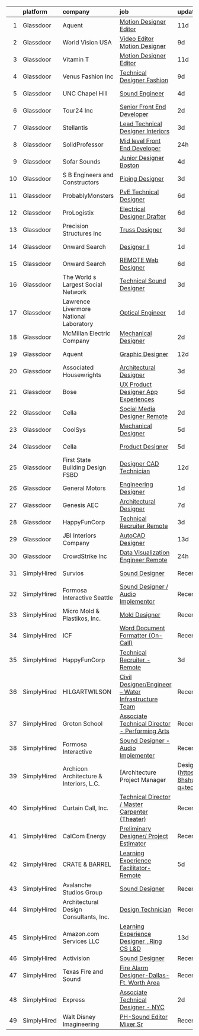 

|    | platform    | company                                 | job                                                                                                                                                                                                                                                                                                                                                                                                                                                                                                                                                                                                                                                                                                                                                                                                                                                                                                                                                                                                                                                                                                                                                                                                                                                                                                                                                                       | update_time   | location                 |
|---:|:------------|:----------------------------------------|:--------------------------------------------------------------------------------------------------------------------------------------------------------------------------------------------------------------------------------------------------------------------------------------------------------------------------------------------------------------------------------------------------------------------------------------------------------------------------------------------------------------------------------------------------------------------------------------------------------------------------------------------------------------------------------------------------------------------------------------------------------------------------------------------------------------------------------------------------------------------------------------------------------------------------------------------------------------------------------------------------------------------------------------------------------------------------------------------------------------------------------------------------------------------------------------------------------------------------------------------------------------------------------------------------------------------------------------------------------------------------|:--------------|:-------------------------|
|  1 | Glassdoor   | Aquent                                  | [Motion Designer   Editor](https://www.glassdoor.com/partner/jobListing.htm?pos=114&ao=1110586&s=58&guid=00000181c8006ab9872f325829ece6a6&src=GD_JOB_AD&t=SR&vt=w&cs=1_0516ef60&cb=1656917879835&jobListingId=1007957689611&cpc=47CFDC01B3F81FAC&jrtk=3-0-1g7400qn62g8m001-1g7400qnjih5g800-16b86e3e1be9130a--6NYlbfkN0DMrcEu7yrtATojKJA7cEzGQ3FdRGWLh0CZQInL4ECGI9gD0Wolx9R2v-Aex0-GK07mjnf4vkaTQwRXpTA5Lj9UV5NMe47z1tLasJJl6mv3lDqMc_AFJxAy9AtnyIJnD_8HSHbaXAFXmzqOtN1VgqgEjk1K6ijcKRa7B4nU7to8VNRO8aMKTipcWZxKd5WuM2iv6d3WMr8enon36xDlPG99o5NtCSf-FRO4M7P5Q1PR0dG6syKL4qHi1HXNwkMKJjgJieUuEjTq1LLFjYfYlafc0gec9XrK15Vw73Q_H_YCnHqxHZBBAa7JAqRnIMpZGzl4RfvfHIuSQmGurFtvv9ZZyaf73N6Df6YXLxtyrtXj2pGIK2EGYeou9XWOJJq633dZVU745DW5YJF2T83rxDQapQoedglGJEqi09uXQaQG2NsKpjgZMIfRmJn0xUDG9cFmPFw2L5wFRA%3D%3D)                                                                                                                                                                                                                                                                                                                                                                                                                                                                                                                                                                | 11d           | New York, NY             |
|  2 | Glassdoor   | World Vision USA                        | [Video Editor Motion Designer](https://www.glassdoor.com/partner/jobListing.htm?pos=130&ao=1136043&s=58&guid=00000181c8006ab9872f325829ece6a6&src=GD_JOB_AD&t=SR&vt=w&ea=1&cs=1_2cdccdb3&cb=1656917879837&jobListingId=1007962781815&jrtk=3-0-1g7400qn62g8m001-1g7400qnjih5g800-ee03e69ce27df983-)                                                                                                                                                                                                                                                                                                                                                                                                                                                                                                                                                                                                                                                                                                                                                                                                                                                                                                                                                                                                                                                                        | 9d            | Remote                   |
|  3 | Glassdoor   | Vitamin T                               | [Motion Designer   Editor](https://www.glassdoor.com/partner/jobListing.htm?pos=115&ao=1110586&s=58&guid=00000181c8006ab9872f325829ece6a6&src=GD_JOB_AD&t=SR&vt=w&cs=1_7556c989&cb=1656917879836&jobListingId=1007957535075&cpc=3DB599BF2F4828F0&jrtk=3-0-1g7400qn62g8m001-1g7400qnjih5g800-880f0c48937b4a85--6NYlbfkN0DMrcEu7yrtATojKJA7cEzGQ3FdRGWLh0CZQInL4ECGI6k5tN82kdM0cJmh4vC7Ggip5KkUZQfehDPVVYwZV6htXMpZmI1yJ8pP23LQUvWMC7oRmTW3rl5aa3b2mML8GF_YaS5QPb9JRRubLTL_pyX-tCXoWUeIH-CqXi2mexRl2aTeOt6dXlbwWA6nqwHsnK19RsV0lx7Y_IuH65bKniFieeh7oCnrse016x_hjuIwgs4a00feyBZh_YzqaQWBiZ5nrZAFkPiQg0Wblfd3z2kqfi-Mj5CCcbZT8QYVNbK1mXKqIjyqGBtahYRbzUq4Axn9XzRz9mq6eeK7FHzaSoPoYNn-LDrIP0o6pVE2g4yIGvepptnoT-FbwQeI8AdUEXg2640U_AMwyJ1amGaR90w5jOHR6O7VidKsT512ypzVfOAqLPu5Kr1pH1jA6pqPgA5Ufpke0uzGq-Xk00Bw-eDdLw3ITZcr6rM%3D)                                                                                                                                                                                                                                                                                                                                                                                                                                                                                                                                              | 11d           | New York, NY             |
|  4 | Glassdoor   | Venus Fashion Inc                       | [Technical Designer   Fashion](https://www.glassdoor.com/partner/jobListing.htm?pos=125&ao=1136043&s=58&guid=00000181c8006ab9872f325829ece6a6&src=GD_JOB_AD&t=SR&vt=w&ea=1&cs=1_d6d7b819&cb=1656917879836&jobListingId=1007962720800&jrtk=3-0-1g7400qn62g8m001-1g7400qnjih5g800-795610a5cf2cfedc-)                                                                                                                                                                                                                                                                                                                                                                                                                                                                                                                                                                                                                                                                                                                                                                                                                                                                                                                                                                                                                                                                        | 9d            | Jacksonville, FL         |
|  5 | Glassdoor   | UNC Chapel Hill                         | [Sound Engineer](https://www.glassdoor.com/partner/jobListing.htm?pos=123&ao=1136043&s=58&guid=00000181c8006ab9872f325829ece6a6&src=GD_JOB_AD&t=SR&vt=w&cs=1_d3dbbaa3&cb=1656917879836&jobListingId=1007970818781&jrtk=3-0-1g7400qn62g8m001-1g7400qnjih5g800-b2718932fce29d71-)                                                                                                                                                                                                                                                                                                                                                                                                                                                                                                                                                                                                                                                                                                                                                                                                                                                                                                                                                                                                                                                                                           | 4d            | Chapel Hill, NC          |
|  6 | Glassdoor   | Tour24  Inc                             | [Senior Front End Developer](https://www.glassdoor.com/partner/jobListing.htm?pos=109&ao=1110586&s=58&guid=00000181c8006ab9872f325829ece6a6&src=GD_JOB_AD&t=SR&vt=w&ea=1&cs=1_57f324d6&cb=1656917879835&jobListingId=1007977841203&cpc=39A4E8CE329AB187&jrtk=3-0-1g7400qn62g8m001-1g7400qnjih5g800-acaa90406957d422--6NYlbfkN0BBGG9LMNqL16EzDx9S3nKk4b6IwprgSJginr0DZD_oWwIUlrrUOnxWtbT6eosDth9_3Zj0EzeVUZ6geSsN-1KCZfUmn2n1UoDv8Zo5rWAksrikiA5myrH25vJIhksJ0k2I9jfl3WkwNlKj6GY10CI9YTuqqP4f75_7LybX1KPOa8PB82KEy0hoXiIu4YyEZJ6Z-i-u1uxfQHQGLrSylFmVFMy0dUHyCvYZ51QkpKXx497chCXdjJn6GM26Jye8bQ6g0s901y5qKWiAhgrU1usXdWGqVibgRQk4osnIsa8vcryj7p6DB9IjPV9yj_eUA6_B1Ebk8B2Bm2YLyghlUrXJxAgja4sH-yzMMJ49xS6dLMn8RzEw6QoejUtuNUvqAriyF1UVK7ObMKY8vsXWbqAJaG6jkPtDA_yZYdk702A3Ja4g2IewjcSJFqzrRNpK1rNP4iUj2qJRHkUGKLbMKSGIodKKPQqSWEG16s_UX-OuuSfQ0-F2pqrO660mpFrZzMs%3D)                                                                                                                                                                                                                                                                                                                                                                                                                                                                                                       | 2d            | Remote                   |
|  7 | Glassdoor   | Stellantis                              | [Lead Technical Designer  Interiors](https://www.glassdoor.com/partner/jobListing.htm?pos=107&ao=1110586&s=58&guid=00000181c8006ab9872f325829ece6a6&src=GD_JOB_AD&t=SR&vt=w&cs=1_50fa5da0&cb=1656917879834&jobListingId=1007975470257&cpc=47CFDC01B3F81FAC&jrtk=3-0-1g7400qn62g8m001-1g7400qnjih5g800-a7487a9b286068ec--6NYlbfkN0ACPwgM8vN-agjfeQIp8j7bA6rWcStjIJMvSUoZk9GVGR-JOpB8OnExZG-sh-m53DgB05S4Rfg9si-b9VbBw2Q1b3ikznOfnZ5TNhfMltVIq7q9CbyX9_qNTLC7a9tKRNoIwKTOjixG0kjVMzKeYN80chUIwE44-nl3oa6YJSa6nkx_XEnDBylG6NAJtzU6pIiC84c1HR2wo5mwZFMX7ibJvzooKVD2utnk6nCoXBx1Wj8cAeUE4aiaoChtiyLEhetyoRzdtrSDcpicC65h2Js188hVyZcl7mGr0uBqXF2up0-2416GcaCw7bqyeVmylkgJm7cRfZAraI3oToEgOO9doEUzNRhxfjuC1AZwwp5ghVrKDdlgTD3yHsPOjfTqX2oa8NK6gr6u0OePyd9nzWyq6PJRPM7u6bSQMadNZXoVjhRbDrmWS3zyJXJmGy45MYCm01RsuP3kPpEF_AauQikJrhigkSSY1Z9zuuROZmT8ZHhAgxyI1mgEy15yu8SyhEdNqKUdYMLM4MN0swwpbbGtvxMcjt81VFTu4bd_QjmVzg%3D%3D)                                                                                                                                                                                                                                                                                                                                                                                                                                                      | 3d            | Auburn Hills, MI         |
|  8 | Glassdoor   | SolidProfessor                          | [Mid level Front End Developer](https://www.glassdoor.com/partner/jobListing.htm?pos=104&ao=1110586&s=58&guid=00000181c8006ab9872f325829ece6a6&src=GD_JOB_AD&t=SR&vt=w&ea=1&cs=1_f854ad4c&cb=1656917879833&jobListingId=1007980394789&cpc=AF770993EC679D41&jrtk=3-0-1g7400qn62g8m001-1g7400qnjih5g800-a84ee3dc4a25aa8c--6NYlbfkN0BRnp9iq5DolHnWS2ynCcrcJf8ULs8QDjidmKWUdU9db3w4Yh22WJ_dspen4Q_nP2a86ROYLZICdBnlYCnuIHHBfsckDdw4L7DuG4ZKa2B-boK_8g80t1YmS8qaxxVjopfsbligd84SVHe_jpEyzzWUFiR6aEGqFI0ENIGSwL9L190Cop0GFBQeyRlyeqph2lsy-HZRKERVV4AtXWecZRqCDi9RVeu-NzRMUCpWykrHmo4vcIT_DVYW-d8bf_1y_8nb0qd0YxOetm-PHfNk5QBk_bJLEAxt0atHVr6htGTQC9AIquoWNmbA1sS1a8N9gMPjL6utNbOxAGrr4LsuutllovIEEw3nEHWQlxeXNbaDNuqxVnIeMbVhA6ZUmxRhtOl6Fp7iCH9PugcNrGuhgPrsayRHq4MKCPNEnfSavxxOzrX2_q7QWGF6U39RjEpMFU4xqJns5lefQLzoaTWEMa05_FNNIHt0wOLN38fbh2buGC61xKJzaXTKlMYomfHQDiMjR_iR1OyRZg%3D%3D)                                                                                                                                                                                                                                                                                                                                                                                                                                                                                      | 24h           | Remote                   |
|  9 | Glassdoor   | Sofar Sounds                            | [Junior Designer  Boston](https://www.glassdoor.com/partner/jobListing.htm?pos=124&ao=1136043&s=58&guid=00000181c8006ab9872f325829ece6a6&src=GD_JOB_AD&t=SR&vt=w&cs=1_351cd43f&cb=1656917879836&jobListingId=1007971087728&jrtk=3-0-1g7400qn62g8m001-1g7400qnjih5g800-f63476ec9ef1855f-)                                                                                                                                                                                                                                                                                                                                                                                                                                                                                                                                                                                                                                                                                                                                                                                                                                                                                                                                                                                                                                                                                  | 4d            | Boston, MA               |
| 10 | Glassdoor   | S   B Engineers and Constructors        | [Piping Designer](https://www.glassdoor.com/partner/jobListing.htm?pos=121&ao=1136043&s=58&guid=00000181c8006ab9872f325829ece6a6&src=GD_JOB_AD&t=SR&vt=w&cs=1_e21e7ae8&cb=1656917879836&jobListingId=1007974516426&jrtk=3-0-1g7400qn62g8m001-1g7400qnjih5g800-b212ab308e9d1df5-)                                                                                                                                                                                                                                                                                                                                                                                                                                                                                                                                                                                                                                                                                                                                                                                                                                                                                                                                                                                                                                                                                          | 3d            | Baton Rouge, LA          |
| 11 | Glassdoor   | ProbablyMonsters                        | [PvE Technical Designer](https://www.glassdoor.com/partner/jobListing.htm?pos=126&ao=1136043&s=58&guid=00000181c8006ab9872f325829ece6a6&src=GD_JOB_AD&t=SR&vt=w&cs=1_19ee8f8a&cb=1656917879836&jobListingId=1007967055825&jrtk=3-0-1g7400qn62g8m001-1g7400qnjih5g800-41f2d967b201b6f9-)                                                                                                                                                                                                                                                                                                                                                                                                                                                                                                                                                                                                                                                                                                                                                                                                                                                                                                                                                                                                                                                                                   | 6d            | Bellevue, WA             |
| 12 | Glassdoor   | ProLogistix                             | [Electrical Designer Drafter](https://www.glassdoor.com/partner/jobListing.htm?pos=113&ao=1110586&s=58&guid=00000181c8006ab9872f325829ece6a6&src=GD_JOB_AD&t=SR&vt=w&ea=1&cs=1_c5123e8d&cb=1656917879835&jobListingId=1007967258449&cpc=F7A2269C793D5877&jrtk=3-0-1g7400qn62g8m001-1g7400qnjih5g800-86aa1886ae3b5950--6NYlbfkN0CuHSGuDApGVPx9cXRLGO-izRoRBHVZoe6qYcOHefrkjkas175XsRBTFUOgbgA-BZjcJXDK9K7kTGTIiGLTJIcXtR4pHqzfBhfm1w7mdfU3uiGRxMjlmuVYJXwhcwsl_zByi_A_C9AYgZdJu9Q7KHhG2RRa06SUsbiCK7ONpDAUDP1_gcbg-4mZJ1BqB6lTiMQTOq2MrHZ3sZST-o2c3JMTrafrXBXoLEp5GAkiusMUgWZS28XqkhPfU4n1FdY6op0FY5VKtwMFjaaeCJGFMC4sFPKuj3ZARtM_DEFdR772X81DAY5uRZqblUTREwNyMvuZ6zym5Fiu8vq509CNRZtP6GRS8VN-i-ket_rn7M5ZoI_5BNxcyaBYAKfG33vxI33RWBXU3I6_F9ThzwdCFe_4JSLctbd_DHSaR5QGagLKCui7mAHdb7EGtOzZtZx3Grhffa32aNG1rRK8IOpCozDDlhs5ydHaNa2SMgSLZw7ptouaaZ4g12NWFsk0VZiZbrbQtc1XkwdO2SAlHAGHxCsL7HUeezwVjTqEmLgIM-erLKRW6-_PRuwSFXyMBxnwdOjWwqjhlTg2fiyxlkiVAtwn3cfVPxCr6alGY3LvAV7uqlCqA8p4N2Ks3TKp5VE1xm9MM8yLpOLx3iwijpu1rxLYi-ncbqnAsg91p4aZxLIH6v4omsU4CoAgK-UfieDyMmfbNfPO3hJkcEpanbG7ANE2BdzJB_BjeX9bNZlZkLJzqvUJd24GQFggmP0PLJ_-7vUdyTpwub4wL4JnY9FrGO6n9wVX7emawH1z8nqYn2Qq1xS3OwHcUG52YzdIjTlZ5wW8az5xfBD0-dvmwv5nmOH18tUb5DPrd2_5RNac9TyTY-fV-H4anvuoYHmv6CPbsv7H8MEmbqwWPw%3D%3D)                                                                                        | 6d            | Eden Prairie, MN         |
| 13 | Glassdoor   | Precision Structures Inc                | [Truss Designer](https://www.glassdoor.com/partner/jobListing.htm?pos=101&ao=1110586&s=58&guid=00000181c8006ab9872f325829ece6a6&src=GD_JOB_AD&t=SR&vt=w&ea=1&cs=1_f81cef54&cb=1656917879832&jobListingId=1007973526094&cpc=5E7E720839E304CF&jrtk=3-0-1g7400qn62g8m001-1g7400qnjih5g800-86851f761b4196fa--6NYlbfkN0CasT49-k576CKuHcXTacc8ynqVaW3VCeX1OG4k_sMFPuJgZJaXC-_t-ax4UQUxN4JKm8BI3O9xiekDwlVvQSwW00-yFNDliuayQVcpzXrOzpKClJFYiqSWFvpmiEBqD5k668KBZfm05Tsu1ePlJC7-AFNfLgjtep9F_F4Ayo2kKSxzi8T_pvX104G4q_WkFLOxFN571wbcDVTknun0XzqNsJgsmkhH32iK6D60S6Ep2RG_5D2DSq5gl8dxFS1FPQWkzEEnGu6RF-fUBtI3OSm2e8rq8tLQH_3f9bA0l31huIuVpm6QkzMY8k4xbm6NOfoevWNBwpyRh-3WNfNXH5FuLJeEEZalQP6GLoNjjQdfvCPGVCk5HtmK-_zs3BO6GyzLZJMx7OZCtlYhFs3aGqLMYnpCP0h_35pC4YBgYyItF0K_pu1WbEupXSa19jdO6vPjHyxN-aUXw8UtQj6NXyaR4atc17OZdsnpubBpuo75rlpcpMAMBpTBaSXpvHopoMLDEiqNwZW1hMdva8BmoN29Zh3i2djCSwnHchRgGL6biQ%3D%3D)                                                                                                                                                                                                                                                                                                                                                                                                                                                                     | 3d            | Hooper, UT               |
| 14 | Glassdoor   | Onward Search                           | [Designer II](https://www.glassdoor.com/partner/jobListing.htm?pos=110&ao=1110586&s=58&guid=00000181c8006ab9872f325829ece6a6&src=GD_JOB_AD&t=SR&vt=w&cs=1_115bd14d&cb=1656917879834&jobListingId=1007979080336&cpc=ACAF1607C5C1E404&jrtk=3-0-1g7400qn62g8m001-1g7400qnjih5g800-d51705431c123c19--6NYlbfkN0B7YoEZZ2QAGDyEGGmBPAUWSHc1Mt3sMCn9FehKcWA3w0R0aH9tn_iPRPZmwuOkWsz_pDudzqHlpQQtnhz0J7UOZhk1OWDh4iaR2wJhjg7iu2z_8K2-DrGT191JDcYLnC8EuhOZa4GW7aJYB9rHNb2RRgpqD8nbecC7rmsps4z8p27kqtSC-sXOIHt1gl3qeX7_pXrjy9v_EhJfUFNv__VbfT5pfQi1ZXiDz40asspsSQoaindac97KJhVLx5K5fai-AR1T-fnnksIWT2fqZYhx_pNCopb3-dOlI9B8optXa11xxmGINoNqztdH4IUESRGDXcdIvuEsKSqJrOgqA5pisjwfuGv06d0uScZSZWR7nvolMas9IcpzveDoA5rkfs0U0c4baD6v2fuPHbYUWskEU1K5jUUbAflRqu5nCWigqi9kL2Jjpv_e3D_Np_rZNmsMrcqCYKVz_jVm_mM59grhEER6hp_ZI4dYwf2NtGY8XcVAidKwmU_TCylJD_E_i9dpwfc93-uUQL0McXUp8VPIEYhFHElO_ymIYydxYRLGFVk1xUKhL_8YAlJMKp4dY3zaFeJljBt4qt01t6MDqJAq34VoLG_l7yISK1Wfax1jqwRRKJvv2rmQsS1X4BYG5QEl4TIbhc4-OKHHelqd0a-Z6cv2W77QYvFygfYt23FzBpeDIzIR-PUh7Ja5FNMQKd0nwdxhp_Ybeuc98mzxqEMUBg22zuNoDBRu4Q5L5fl-q3YYrxoiZezjY1QZUtquBL7g74AM6Q7hLf2p42CqRRP5LAUrILvhvb7aIsA_-ErgXGymHySsbzU3dmlJx8z6-ButgaPfK1zHGlZ93fQ5uQfvJa3h4C96aMzk_FZI8WHm1Rju-GGyCteMxLzsA_hmwtXQU60uiufsXBO6xJLvYb68JbV34uCE01b2EknN0RA4OnzpnKLNbtRhvor_NYrWFz0W628YOoFtr4peCvOdMgKxBTozcU9rOfMYjic4Mle2hg%3D%3D)             | 1d            | Minneapolis, MN          |
| 15 | Glassdoor   | Onward Search                           | [REMOTE Web Designer](https://www.glassdoor.com/partner/jobListing.htm?pos=116&ao=1110586&s=58&guid=00000181c8006ab9872f325829ece6a6&src=GD_JOB_AD&t=SR&vt=w&cs=1_28e74072&cb=1656917879836&jobListingId=1007967035218&cpc=32EE424DE2B657EB&jrtk=3-0-1g7400qn62g8m001-1g7400qnjih5g800-bb75586eecb95a3b--6NYlbfkN0B7YoEZZ2QAGDyEGGmBPAUWSHc1Mt3sMCn9FehKcWA3w0R0aH9tn_iPRPZmwuOkWsznme90jDsZFUajIAGdcWgtEqoP_0dsNvvIlhfWrTGHSRk_WgijIy0plNpLW1_Z7-wIgmJZGyF22s_YyWc5ofhE69YTo_2-HoO6howhRkPi1DuCazUWU1WH9t_tDPsnVLSpEEvXAQBQ1K1pMKyQ0UipNYx8YvlSxVuw4T7RkWj0spbRGdyyoWIgyX8QATRdpdIDNzbD0kK0xYw61jVcxmdadG23_upr6W2-nbU0ACe1_y0pCufBdSl-1R99qjseyKIGIjnxQplv1G-FpOMTzT3DqkT1uFlADHpL3-0N9G8GN8iaBY-xU8bFHgUbkZ3MB6TvyomXJjb0B6lji4ahvrXMnIAT_dpZN8c7yMJIwmHqyprS9yygwUVBl_hm07kfRyABgrnH05UZNnhHORSBUyBp10XSN5fVI4C4j1U7_b0K3yb9BK_Z9WD23A-pxumVEmyArZ9fCmw8TW4qcOSSua-93S7gKDYp5350fBUFvux8q_8DR-oUluiCKeF56ghEJu5wdMgq0JPF_PZw81iTW94qOu2lHuuFmQvxaIZZ3oQK78jnJ3Q93ZuXS2cZ3fLYot2gRmEgYsoxcg4OYBl70RXxcXVnU_vuolrrEFOenqLEdWvk2RMFZVM3ndkXEErKIMiciToe0XUcyWp1pscSWpxXCPqWHpd3l4DR8uptiE8ZQO807mM6EiKBaTQNfKcf8HNxYvWzEQ3PmW4D_h4LwwiB4_ugTE9QDNtM9QfuFZkrGuiyUzfn0Jz7sRDrpfvcZV3OsImr34nmjB8B-rKkfHT8V4eFmh1BZQ6wUP-b4fIksluWXCZw5E-gI5K-Nxd0_vRY1LfJxuHrkYpwFD8Le-hhlkUV5nEYuWSM-uvENC8JLsSuYYkG6mB6WKOH_2X-tmuiIdlvM09HQqL1zyf-LrfabfE3n97CXWw6mcWxlX1u-vgo3hMPeug7) | 6d            | Detroit, MI              |
| 16 | Glassdoor   | The World s Largest Social Network      | [Technical Sound Designer](https://www.glassdoor.com/partner/jobListing.htm?pos=105&ao=1110586&s=58&guid=00000181c8006ab9872f325829ece6a6&src=GD_JOB_AD&t=SR&vt=w&ea=1&cs=1_c0355ba9&cb=1656917879834&jobListingId=1007975397724&cpc=3DB599BF2F4828F0&jrtk=3-0-1g7400qn62g8m001-1g7400qnjih5g800-657842c4e48d542a--6NYlbfkN0DSgjPPcnEdvoK3uuxfISLALE6pB1FR7YSHOr_tSg5_QGIhoz_2VqUepdcKLBLI_zSL88PC2MXrQyC8zo8A0slZtXWrTLKNR985l-7TwPgsBaTyHdWgdVa6eqRVkqmsQUtjxbdpqpAnNBt_oMK_XWkSICRKn7Mk-tJK3MGnscNYTzVTtcjE374sOE0uKSvFmnSBH7yj1wHT5kYUT97S0Y1fYCM47nEzppnmzopov7M7VLDB1tmimf_iiDdADPRqmlHq1dk75_lVrFx25wf4J5pjUiWDX3WDGcFlmr_iIsYF41CRGiUjqpyqrRyYRaQO1Ps7gPzZdb8sNMlSy56G5v3tUzLHnr-dI0RsxSqcPS5IGalbWt4KeS2sYJI6z3-wrPw_dYTSe5RbLgslhZqnnor6nDH0_S9MDk3GmaPw07mjvRtpmtXTyWyC3NKPEfGl-vNgXHWyNPnBuZkImtinUo3_TyLykcyyBY8DG86D8GIJ6-XTpj5E_epe0IMEA1OUu2mH3KIpA4CUbp3gT1QzjeUPEnG3czqlgZsRpC-mseQ_TozHaj6d1BmP5lNCodL7RDUUlQDWM7sX9A%3D%3D)                                                                                                                                                                                                                                                                                                                                                                                                                           | 3d            | Los Angeles, CA          |
| 17 | Glassdoor   | Lawrence Livermore National Laboratory  | [Optical Engineer](https://www.glassdoor.com/partner/jobListing.htm?pos=111&ao=1110586&s=58&guid=00000181c8006ab9872f325829ece6a6&src=GD_JOB_AD&t=SR&vt=w&cs=1_bf9ef831&cb=1656917879835&jobListingId=1007979248561&cpc=47CFDC01B3F81FAC&jrtk=3-0-1g7400qn62g8m001-1g7400qnjih5g800-230ce61b7b3756c9--6NYlbfkN0CraRTDqMymXXKyTuYWlbmGm1_Oau_3A6Y3ayJGMEQnFV7iho078w_KvHngp2fUBAAO8tqlMFo8xi0rvKZqmHCd8Tcs-90KG1cDKBv8iVpMNdBJ6qwdcpzx9aaGdoHfWDr3lp0crtMy8X1zy_u0cltrjJYPFhLNODo7OjDEWFYtZ-EGRh_YMc2EL_eQ47punAOhB3pDe_hqOcojtth6q1-bBcjGwOzUaK-amMe8sUUXRnxBwcUd_MonJayQ8W8CfV8jiJRBM1sWFP-ZEi3bLrM30P9_Xu_JfXHZLGDnirI0TH1rRBxz2xpeuKtQK3ArihMU7viM3sqwMUNkd85IY_llLgp99vPA8EXBsNVcySBycPBXs0QmbJyOj8zg3FTWNXylbU6JBr3dPjOFF7mis5WgozZD0XKamh4OUNU27laGpSzzMhfyPfY3g3J0oPerysFzNDoHfkzUebsVXo4E5VhvnnRe7atmosTdGlqlKQeVYoMdAqpANZoCx5hKKMyRyBUwi_11DJ7ozwKgJj_J-_fznQl4I2Xxy13cf6CFCizl3PVCA7beP7jA0zWE91tJv7r9GARxJQ-1tGDKhM6XVq6KJS_Q2N8lqQ1rzvcJ3KbRG4m-tuSu3xReknURhuRuDHmXpA94jaAje9Imlg1Cw_5rFAUc9LlSCWFnfUhQsGOjUJZEIRUQUoVvzPptpohoKeyac5hwJj0G6iCloFpuycCXzgv5ED8_DChEO62N7MNR4CUrtAiLERgpoUKPP0gK8FE%3D)                                                                                                                                                                                                                                                      | 1d            | Clayton, CA              |
| 18 | Glassdoor   | McMillan Electric Company               | [Mechanical Designer](https://www.glassdoor.com/partner/jobListing.htm?pos=103&ao=1110586&s=58&guid=00000181c8006ab9872f325829ece6a6&src=GD_JOB_AD&t=SR&vt=w&ea=1&cs=1_2960f59b&cb=1656917879832&jobListingId=1007977214728&cpc=23D1D7905F5E0EF7&jrtk=3-0-1g7400qn62g8m001-1g7400qnjih5g800-05f4a2bf26b1177e--6NYlbfkN0BxkLIcfe0oqaYINownie861a0BJtkzmJW-WyGv8J0JYIhtfgDOowTG6ttZ3ROW8ucTrwJp95MZ5gADGmeyva7-kkdmdxpcZ-OKdrfsyicIhiBtH_2q5t7nT-paRtGjSS_0wam1XBkbMpkdEZ-o348PN5Re5itxEUVb5db_MGoUGQdtz2JpGTqRAwjSOOp2adTJVRnrbiwqr9rlEmWC-xSH2Hc1GZ9dDDyzjVf00cwj1LAnkrctjpuLRU3UJwNGB4KA0gQ4TW0Xx9yA2j6FiYmRfWQCLI-8eUHBCUsbv5vKz5p338DidMLtd2fIWSIGUawlHZNecOyP3CX17O0VEbpluGgJMsZ1sJjITU3u2Jnleu1jR39jULBbd418TI_gPxZtbswGv31xeewzPkzjqYe-aAqBR0cssJB3AW8CUlb7kTwaZfnOXjLHkb0OEPNgoDycNNin8KMlwZPcOHkkt2sKxwK3oUASVijLgkfPw83vkjMhqnwKrBp-lawOYfcyVeXUiYGTbaVp6w%3D%3D)                                                                                                                                                                                                                                                                                                                                                                                                                                                                                                | 2d            | Woodville, WI            |
| 19 | Glassdoor   | Aquent                                  | [Graphic Designer](https://www.glassdoor.com/partner/jobListing.htm?pos=117&ao=1110586&s=58&guid=00000181c8006ab9872f325829ece6a6&src=GD_JOB_AD&t=SR&vt=w&cs=1_9088d1b0&cb=1656917879836&jobListingId=1007955747235&cpc=654405A9B1E0A9F5&jrtk=3-0-1g7400qn62g8m001-1g7400qnjih5g800-5ab0a976ba25c32b--6NYlbfkN0DMrcEu7yrtATojKJA7cEzGQ3FdRGWLh0CZQInL4ECGI9gD0Wolx9R2v-Aex0-GK06yfJDy5ELfBOg6jTIzzA1rDlqMo-tO7U9VhZ2mCeNA1L6MVyE45zlIjzZuG0z0iZieEzl0PpzMSQ7oXzhWjagyRbHVcWnA2gjJgYTepatreFAQQv6_fXHkKHY8kgqCWmdurWZ65oEyY5x_qzUAWBNe3gn6zARfSHn6QJ7FBnZDbLJzjVqgMmgELROEqzIGxcbENZ36S0TmwkYbUlsfunl1ImF6PlkaCH2gleeiv25SXxn_tXCLBEiNeKI8kNfAP8Nv1Pb9Nk58i0SXyWmWRBepAP1b27hN7MoA67yRnmuEEMnKh60f6UIYE0BdQegQQ5uMHGi5PW5W1OU9gdIaoshJwNX5VEPII9-njnRZdGik9WZMxZSCDI76xCfUeSVETooORDZPoHCyCw%3D%3D)                                                                                                                                                                                                                                                                                                                                                                                                                                                                                                                                                                        | 12d           | Minneapolis, MN          |
| 20 | Glassdoor   | Associated Housewrights                 | [Architectural Designer](https://www.glassdoor.com/partner/jobListing.htm?pos=120&ao=1136043&s=58&guid=00000181c8006ab9872f325829ece6a6&src=GD_JOB_AD&t=SR&vt=w&ea=1&cs=1_809e5881&cb=1656917879836&jobListingId=1007973609964&jrtk=3-0-1g7400qn62g8m001-1g7400qnjih5g800-0c7e68c2be9af7e3-)                                                                                                                                                                                                                                                                                                                                                                                                                                                                                                                                                                                                                                                                                                                                                                                                                                                                                                                                                                                                                                                                              | 3d            | Madison, WI              |
| 21 | Glassdoor   | Bose                                    | [UX Product Designer   App Experiences](https://www.glassdoor.com/partner/jobListing.htm?pos=129&ao=1136043&s=58&guid=00000181c8006ab9872f325829ece6a6&src=GD_JOB_AD&t=SR&vt=w&cs=1_279edcf6&cb=1656917879837&jobListingId=1007968410892&jrtk=3-0-1g7400qn62g8m001-1g7400qnjih5g800-393054aa5d159591-)                                                                                                                                                                                                                                                                                                                                                                                                                                                                                                                                                                                                                                                                                                                                                                                                                                                                                                                                                                                                                                                                    | 5d            | Framingham, MA           |
| 22 | Glassdoor   | Cella                                   | [Social Media Designer  Remote ](https://www.glassdoor.com/partner/jobListing.htm?pos=108&ao=1110586&s=58&guid=00000181c8006ab9872f325829ece6a6&src=GD_JOB_AD&t=SR&vt=w&cs=1_4503aecb&cb=1656917879834&jobListingId=1007976177266&cpc=AC285F3A3ECA6BB0&jrtk=3-0-1g7400qn62g8m001-1g7400qnjih5g800-6ade47f2583369e9--6NYlbfkN0ABL5jwqrJX8j4-zsE1pdctockIOMh3bUiDojLxDHSgfnyfdrl215GIT9Vdrv6w9Unh4hGz8wCmaPiun4CssT_NGzFn-kz08mXzg3aV13imkZqwk753gsBSfTC0nuG2Wj_4kjh7Tz2l8324Rsf0mUDT0IDs0DfBzpm2j094hM-ZtADYTGwdUbXtWAny0Do6mJP219FB_g0W8P-T5R36hRQTyr3lMQJK5zcG04ooJbU5wFq1CdfDHaWomZawknMhX4_t01yB0SMlxpgE7gmA_HoOL84SlhqWXxTvCW0V2061-l7usoJKahCdGF7GWFuZRXhotgSQIY_sA4v0_EmXr0wkUWJXy-6DO5kyg-gaf0NoK7cXDdowtQA83NUF6IdEBCZvos6R6UZDUawjXffGWF9MnN6bcZafLpIjc0YAvFoEh12GHJyj1Js5dMoJPREH9PFiWqK3MfY7OXjEcC0xTEyEFz6fl3DiFw_qu0R94KwPMdTk9fW1sWEYwSkIzykKYZEKdxXVPtELjGXUQQgWUpgQ2ossKqYar-6tHLkRfda0tD4XlT8yNpMuDKNhwqh5Qyn4Xt2G2JRwaGu2cMZbGvXCSZEGv5wYJ78p2b69aKblvoAfOPOZkKcJpZZve68O61Ex52CoAEtIdzPVv38WF9DdSQ8McyNDdK92r2Ax1gGGPeNFIL-QrH8SC9prjdMj8SH0w5ey0rw4nRRD8Km-MYHIlXyxicqxScFueE6zQrWWQ50faSsm9di9)                                                                                                                                                                                                                                                      | 2d            | Jersey City, NJ          |
| 23 | Glassdoor   | CoolSys                                 | [Mechanical Designer](https://www.glassdoor.com/partner/jobListing.htm?pos=128&ao=1136043&s=58&guid=00000181c8006ab9872f325829ece6a6&src=GD_JOB_AD&t=SR&vt=w&cs=1_e55fe44a&cb=1656917879837&jobListingId=1007968808741&jrtk=3-0-1g7400qn62g8m001-1g7400qnjih5g800-01e30e7bd73d5166-)                                                                                                                                                                                                                                                                                                                                                                                                                                                                                                                                                                                                                                                                                                                                                                                                                                                                                                                                                                                                                                                                                      | 5d            | Fullerton, CA            |
| 24 | Glassdoor   | Cella                                   | [Product Designer](https://www.glassdoor.com/partner/jobListing.htm?pos=112&ao=1110586&s=58&guid=00000181c8006ab9872f325829ece6a6&src=GD_JOB_AD&t=SR&vt=w&cs=1_9a915ec3&cb=1656917879835&jobListingId=1007969803961&cpc=F41FEAB56D215062&jrtk=3-0-1g7400qn62g8m001-1g7400qnjih5g800-e8704d05e4de5d64--6NYlbfkN0ABL5jwqrJX8j4-zsE1pdctockIOMh3bUiDojLxDHSgfnyfdrl215GIT9Vdrv6w9Ulhvh-n0fXEvEbcEr0dK8n3d7RPXpFbH0ppbQ8AK9_sluLDNl_kXPBbcot1BD5C18XxcVxE5_P7eplCZ-ani9r-QI3C-FDLvXfKN-Yto9W5yFOcvnLkZl4DKBnqTfDFsuRZWTTBurVGmJZtYDvzTf1UJaNeLSG1eojlNJs6VqwMa_8Ewsx-sgphX_gqGPMlJBt0GdxfWi5ewsaLPYJlZAjIgmGVANteSYGNw5Q_DrNO7LR0QCXWO54lk0XH-kWG0woIPuXeHFXWtpMTE8GrXDJbdMYqBcCfJ-Joes4uPXn6LFOrrA9Dxm9g1p6Yz4_2odfaT41gpL-k1p5s3EUrgDr7VAbWs715EIO2YIVPxay6WAc-kyIn3-beHf_JgP16t5gGndB62RjH4CA7UiS8lECmwTlORicjsBoMHrwFueiZM4ZvJj-JlGyTabsSbuGwhjLePSG-CJzlxfsNr5JSnF8WI481klJXx07atdAiiU4RTyKdj8zs1Xi9ijCOFcFSxqOEM_2R2oUWoJqho_V1Ta29y3fWkDv68pV0Py5WdDZP3rMLW6sPCa14M81-SUnIsZ3SbcIKC2n41iXVEakyGx2_QL6iW1C3iPyRKipJRlWBJgeBlQ5OMIyQwniIH8JjXeZ4NMvGmDIBVYN_WlcK7iTRMEFSfdfsySBBa3sTfvxKf5Pvy5SNXNRX)                                                                                                                                                                                                                                                                    | 5d            | New York, NY             |
| 25 | Glassdoor   | First State Building   Design  FSBD     | [Designer   CAD Technician](https://www.glassdoor.com/partner/jobListing.htm?pos=102&ao=1110586&s=58&guid=00000181c8006ab9872f325829ece6a6&src=GD_JOB_AD&t=SR&vt=w&ea=1&cs=1_bb8fac11&cb=1656917879832&jobListingId=1007954357538&cpc=BD06EC4EE42A9BE2&jrtk=3-0-1g7400qn62g8m001-1g7400qnjih5g800-38ff4deb1f673bbc--6NYlbfkN0BBGG9LMNqL16EzDx9S3nKk4b6IwprgSJginr0DZD_oW7ho21L0tWfaYmkmreJr3d1LTW10e6_XBH1ImW-JWzJn0HOYKHqbeQlflqLDJGUKELncdJ1Apxo2wyKXkxRrK6slto73AyKRtTmCr7_c854KHa1SK-gY70hOHYvJD1_5bvTSzDZ3CgE_PnlDr1GUkxHy1fOyASncRgl-tRAOAqEdNwPmZzKOWjK8IpsHK-1pAYGdc9W7Tlq4RYNKvlZVf5uHjR0wLH_2Ayi-L-JnJ51JtlS72u636cYnnFOAF0PgWwZBvjRypxW0djPzrZMq9BZxmfGPOsXfU5rTsLeAqtSJZ3tv0p3axLq-IIPlARndEjqhI2T9fVrOEPUFwwv1ST2JKLE5GDWitYMc7R0n49XNmEonTYF8t32IRCHAwAoJYj1E8KI9eGsnxpb6H-uKCeVIq9JbFqs_cir9lldeouwhd4JrKAKm9-8oeUCdSrEC0wX_ktnx7Eu56ExcWFFVUf2IEs2hfQu6uw%3D%3D)                                                                                                                                                                                                                                                                                                                                                                                                                                                                                          | 12d           | Chadds Ford, PA          |
| 26 | Glassdoor   | General Motors                          | [Engineering Designer](https://www.glassdoor.com/partner/jobListing.htm?pos=127&ao=1136043&s=58&guid=00000181c8006ab9872f325829ece6a6&src=GD_JOB_AD&t=SR&vt=w&cs=1_8f335fca&cb=1656917879836&jobListingId=1007979241594&jrtk=3-0-1g7400qn62g8m001-1g7400qnjih5g800-7aa7edc5f5eb4948-)                                                                                                                                                                                                                                                                                                                                                                                                                                                                                                                                                                                                                                                                                                                                                                                                                                                                                                                                                                                                                                                                                     | 1d            | Warren, MI               |
| 27 | Glassdoor   | Genesis AEC                             | [Architectural Designer](https://www.glassdoor.com/partner/jobListing.htm?pos=122&ao=1136043&s=58&guid=00000181c8006ab9872f325829ece6a6&src=GD_JOB_AD&t=SR&vt=w&ea=1&cs=1_c08798d3&cb=1656917879836&jobListingId=1007963740945&jrtk=3-0-1g7400qn62g8m001-1g7400qnjih5g800-055dbdd0d8ea9e62-)                                                                                                                                                                                                                                                                                                                                                                                                                                                                                                                                                                                                                                                                                                                                                                                                                                                                                                                                                                                                                                                                              | 7d            | Plymouth Meeting, PA     |
| 28 | Glassdoor   | HappyFunCorp                            | [Technical Recruiter   Remote](https://www.glassdoor.com/partner/jobListing.htm?pos=118&ao=1136043&s=58&guid=00000181c8006ab9872f325829ece6a6&src=GD_JOB_AD&t=SR&vt=w&ea=1&cs=1_9251651c&cb=1656917879836&jobListingId=1007974094460&jrtk=3-0-1g7400qn62g8m001-1g7400qnjih5g800-67e6f354846e1851-)                                                                                                                                                                                                                                                                                                                                                                                                                                                                                                                                                                                                                                                                                                                                                                                                                                                                                                                                                                                                                                                                        | 3d            | Remote                   |
| 29 | Glassdoor   | JBI Interiors Company                   | [AutoCAD Designer](https://www.glassdoor.com/partner/jobListing.htm?pos=119&ao=1136043&s=58&guid=00000181c8006ab9872f325829ece6a6&src=GD_JOB_AD&t=SR&vt=w&ea=1&cs=1_afe9eedc&cb=1656917879836&jobListingId=1007951030498&jrtk=3-0-1g7400qn62g8m001-1g7400qnjih5g800-df0ca088a5d4e892-)                                                                                                                                                                                                                                                                                                                                                                                                                                                                                                                                                                                                                                                                                                                                                                                                                                                                                                                                                                                                                                                                                    | 13d           | Long Beach, CA           |
| 30 | Glassdoor   | CrowdStrike  Inc                        | [Data Visualization Engineer  Remote ](https://www.glassdoor.com/partner/jobListing.htm?pos=106&ao=1110586&s=58&guid=00000181c8006ab9872f325829ece6a6&src=GD_JOB_AD&t=SR&vt=w&cs=1_279b62c5&cb=1656917879834&jobListingId=1007981045755&cpc=F41FEAB56D215062&jrtk=3-0-1g7400qn62g8m001-1g7400qnjih5g800-cf0dbf8a79a43cd8--6NYlbfkN0Cu2CVlb3GO4Nf7aS8SXsFwjpUbSKkwsJRaJhRnAEdqU3Js9yq5ERWfG4xl2bJ8urZNEWT8Jz5EsjfrQnjV60U49WWlXap4f-jrUM9Ztnp3Ok5wO9QIWL1XhAtrfekrNx47aYIEnjJHyD6eq5wqFKeZvgMJPRsL4Qx-zZL1hDaeoLfAhgmBU6NqIWbKyJop6fKmkkZ1hcaatBja1eJsOe2qoNup-FyPAXmDZxRqBSEFPDBHzdB95HCC5OYh0R62aOi1ULLDa-Atu6Ua7bksKIpTy5e8V1DN5tBWwrKfJ9XDlA3Yxb8Pzf8OBgOzfV75o2Itprn4a4mcuXzr8aA9S_XGW4a-O1l4cVKjmlxF9cvZMt_1T1jC2smxgsFVjZ_UrcAUiVkI6ZsWnb-ojHI9MUSTwQQRYFLXOcG1eluN2qL35_wTeMwbgwUpSstSlMcQ8EDc0U9Zh9p13MgvdfTNK1OfN7N8sOo_WxfBnhZ9NF0d92BhZfpJE3pSX72Dgtn8aH4McLNTCfRiozsyQHqv4AdsFU2-5CoxdZohPAkfwm5YCddY-I0nVUVMFCzpuJxeSPHjfrUd271o0CCGQzLnnPUaqPZGl8EeFWjzIUerjF4iannuYXidInEy_5PrT4zu9lKeMLlOsowVE9pfdh9_uoB-WcWVdirziWhRmfJiXPZCzJt7hMgsHtu9PVgIIX12h_lZq9ds-xk3rZyhMzo3SDTKmFFI0QZd_M6wEnb2XSXS_SABtrEd8XuR)                                                                                                                                                                                                                                                | 24h           | Chicago, IL              |
| 31 | SimplyHired | Survios                                 | [Sound Designer](https://www.simplyhired.com/job/GGf4JbShEJmtxragh-HP0RYhs5WpCO9pZtgQyta_p4JFm7cmj-H-Zw?q=technical+sound+designer)                                                                                                                                                                                                                                                                                                                                                                                                                                                                                                                                                                                                                                                                                                                                                                                                                                                                                                                                                                                                                                                                                                                                                                                                                                       | Recently      | Marina del Rey, CA       |
| 32 | SimplyHired | Formosa Interactive Seattle             | [Sound Designer / Audio Implementor](https://www.simplyhired.com/job/vlF4rzpIgemNyADbSUoWC36FtYYh2ouWspqfTFtuxzveh07-6RCwmg?q=technical+sound+designer)                                                                                                                                                                                                                                                                                                                                                                                                                                                                                                                                                                                                                                                                                                                                                                                                                                                                                                                                                                                                                                                                                                                                                                                                                   | Recently      | Seattle, WA              |
| 33 | SimplyHired | Micro Mold & Plastikos, Inc.            | [Mold Designer](https://www.simplyhired.com/job/oBLU09SpOd3l-l0au8lM53k9IPUWA3GF5W-GRnr3dBuO9FTCOBYWJw?q=technical+sound+designer)                                                                                                                                                                                                                                                                                                                                                                                                                                                                                                                                                                                                                                                                                                                                                                                                                                                                                                                                                                                                                                                                                                                                                                                                                                        | Recently      | Erie, PA                 |
| 34 | SimplyHired | ICF                                     | [Word Document Formatter (On-Call)](https://www.simplyhired.com/job/509DcOr-Dnk8mFI316NuQ4JEtTqrsDDkWp43_V27zidiRIZMHjnwUQ?q=technical+sound+designer)                                                                                                                                                                                                                                                                                                                                                                                                                                                                                                                                                                                                                                                                                                                                                                                                                                                                                                                                                                                                                                                                                                                                                                                                                    | Recently      | Fairfax, VA              |
| 35 | SimplyHired | HappyFunCorp                            | [Technical Recruiter - Remote](https://www.simplyhired.com/job/ot2yk28cFFrTk88VJ75lFQnvBo_oGhqLQiojYNJrAWrVLdOH49061A?q=technical+sound+designer)                                                                                                                                                                                                                                                                                                                                                                                                                                                                                                                                                                                                                                                                                                                                                                                                                                                                                                                                                                                                                                                                                                                                                                                                                         | 3d            | Remote                   |
| 36 | SimplyHired | HILGARTWILSON                           | [Civil Designer/Engineer – Water Infrastructure Team](https://www.simplyhired.com/job/j4w1BLkl7gau61sD7Utiu5Tgw5qqXN9FjBM4nEvl_dwolkVcj84CEA?q=technical+sound+designer)                                                                                                                                                                                                                                                                                                                                                                                                                                                                                                                                                                                                                                                                                                                                                                                                                                                                                                                                                                                                                                                                                                                                                                                                  | Recently      | Phoenix, AZ              |
| 37 | SimplyHired | Groton School                           | [Associate Technical Director - Performing Arts](https://www.simplyhired.com/job/ooUQNIsrcqv1owjNy8_gtknfxsfK1zr-sUIA8bgjhtli-KBTPUAq-Q?q=technical+sound+designer)                                                                                                                                                                                                                                                                                                                                                                                                                                                                                                                                                                                                                                                                                                                                                                                                                                                                                                                                                                                                                                                                                                                                                                                                       | Recently      | Groton, MA               |
| 38 | SimplyHired | Formosa Interactive                     | [Sound Designer - Audio Implementer](https://www.simplyhired.com/job/E63_BRjyLumhk01Bv7mOuaoR0vafXGhLD-NTsS2e6CEpoHi4FvqYnw?q=technical+sound+designer)                                                                                                                                                                                                                                                                                                                                                                                                                                                                                                                                                                                                                                                                                                                                                                                                                                                                                                                                                                                                                                                                                                                                                                                                                   | Recently      | Burbank, CA              |
| 39 | SimplyHired | Archicon Architecture & Interiors, L.C. | [Architecture Project Manager | Designer (3-15 Years Experience)](https://www.simplyhired.com/job/ygMDXu738GHGwCRFH3-8hshuLOED1n6hizwyYe5eWZKMRmoWvJsy9A?q=technical+sound+designer)                                                                                                                                                                                                                                                                                                                                                                                                                                                                                                                                                                                                                                                                                                                                                                                                                                                                                                                                                                                                                                                                                                                                                                                      | Recently      | Phoenix, AZ              |
| 40 | SimplyHired | Curtain Call, Inc.                      | [Technical Director / Master Carpenter (Theater)](https://www.simplyhired.com/job/Li70mMfj0qIShRSCzUmZMh2_OrHIkxzaTmPASz2OKHEuZIo4UcZCcw?q=technical+sound+designer)                                                                                                                                                                                                                                                                                                                                                                                                                                                                                                                                                                                                                                                                                                                                                                                                                                                                                                                                                                                                                                                                                                                                                                                                      | Recently      | New York, NY             |
| 41 | SimplyHired | CalCom Energy                           | [Preliminary Designer/ Project Estimator](https://www.simplyhired.com/job/aJowns8Ln9qdvYZWYqyCjfwxCgdFh8KrWAHqEErQDxbHDjidM3cxOw?q=technical+sound+designer)                                                                                                                                                                                                                                                                                                                                                                                                                                                                                                                                                                                                                                                                                                                                                                                                                                                                                                                                                                                                                                                                                                                                                                                                              | Recently      | Durango, CO              |
| 42 | SimplyHired | CRATE & BARREL                          | [Learning Experience Facilitator-Remote](https://www.simplyhired.com/job/GFhqY8oSK6WvDjxcZqOgihfuTMN85K5jaFd5rH9Gn7JIKKpmHSyO-w?q=technical+sound+designer)                                                                                                                                                                                                                                                                                                                                                                                                                                                                                                                                                                                                                                                                                                                                                                                                                                                                                                                                                                                                                                                                                                                                                                                                               | 5d            | Naperville, IL           |
| 43 | SimplyHired | Avalanche Studios Group                 | [Sound Designer](https://www.simplyhired.com/job/lQ56dL4hE0QFlKl3bFobU4KE1n4VNMXQUExBD0jvYT0oDTVmOsXFqw?q=technical+sound+designer)                                                                                                                                                                                                                                                                                                                                                                                                                                                                                                                                                                                                                                                                                                                                                                                                                                                                                                                                                                                                                                                                                                                                                                                                                                       | Recently      | New York, NY             |
| 44 | SimplyHired | Architectural Design Consultants, Inc.  | [Design Technician](https://www.simplyhired.com/job/HjKYQ9RFldD4QRrWTwf25cAGSxdsfOl26GfhuXzVb6-D5CPlBPZPPg?q=technical+sound+designer)                                                                                                                                                                                                                                                                                                                                                                                                                                                                                                                                                                                                                                                                                                                                                                                                                                                                                                                                                                                                                                                                                                                                                                                                                                    | Recently      | Wisconsin Dells, WI      |
| 45 | SimplyHired | Amazon.com Services LLC                 | [Learning Experience Designer , Ring CS L&D](https://www.simplyhired.com/job/gH0vmdU92ETZqCUzCg_rVUQRkFeiAttmeG1nYcs8xmF1_3xPtNRUCw?q=technical+sound+designer)                                                                                                                                                                                                                                                                                                                                                                                                                                                                                                                                                                                                                                                                                                                                                                                                                                                                                                                                                                                                                                                                                                                                                                                                           | 13d           | Texas                    |
| 46 | SimplyHired | Activision                              | [Sound Designer](https://www.simplyhired.com/job/i7qlcqa6pP-srEpgyNNEjRvZmW5tDc8R6vUqXUq0hP94Ee2Cl5AgeQ?q=technical+sound+designer)                                                                                                                                                                                                                                                                                                                                                                                                                                                                                                                                                                                                                                                                                                                                                                                                                                                                                                                                                                                                                                                                                                                                                                                                                                       | Recently      | Austin, TX               |
| 47 | SimplyHired | Texas Fire and Sound                    | [Fire Alarm Designer-Dallas-Ft. Worth Area](https://www.simplyhired.com/job/3o56GbilrAl5c9HihTMx9Ct5gzQk5Fc3faJL4Dc4C4jNOlSDOwRawg?q=technical+sound+designer)                                                                                                                                                                                                                                                                                                                                                                                                                                                                                                                                                                                                                                                                                                                                                                                                                                                                                                                                                                                                                                                                                                                                                                                                            | Recently      | Dallas, TX               |
| 48 | SimplyHired | Express                                 | [Associate Technical Designer - NYC](https://www.simplyhired.com/job/bveYZILp76dmE_tXFFHVoH-YYyW2hSzgGDwBN2ItnOhqnF6E1-UEWA?q=technical+sound+designer)                                                                                                                                                                                                                                                                                                                                                                                                                                                                                                                                                                                                                                                                                                                                                                                                                                                                                                                                                                                                                                                                                                                                                                                                                   | 2d            | New York, NY +1 location |
| 49 | SimplyHired | Walt Disney Imagineering                | [PH-Sound Editor Mixer Sr](https://www.simplyhired.com/job/IjbLB_QxNR6-skXN4LCDOZ1deJjoc2B95QyXa2YH_O1YTB28UMWpYA?q=technical+sound+designer)                                                                                                                                                                                                                                                                                                                                                                                                                                                                                                                                                                                                                                                                                                                                                                                                                                                                                                                                                                                                                                                                                                                                                                                                                             | Recently      | Orlando, FL              |